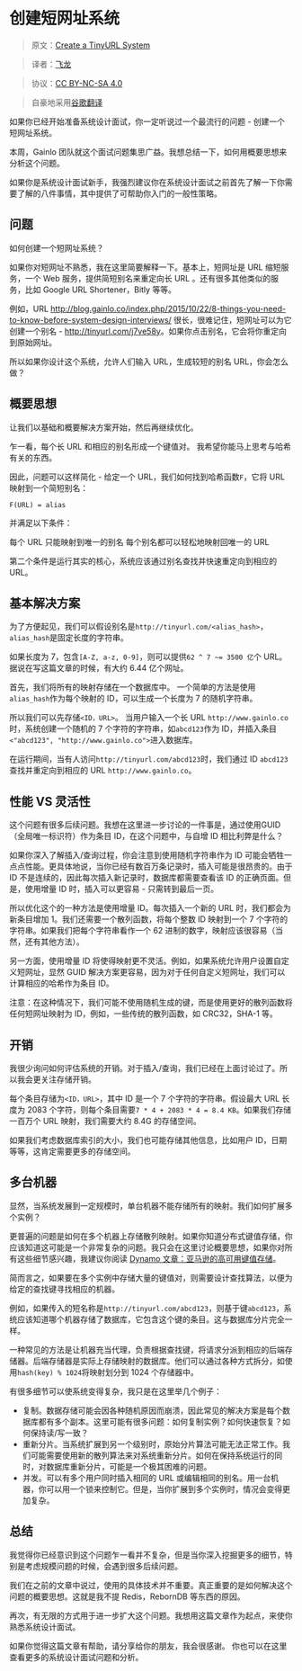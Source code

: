 # 创建短网址系统

> 原文：[Create a TinyURL System](http://blog.gainlo.co/index.php/2016/03/08/system-design-interview-question-create-tinyurl-system/)

> 译者：[飞龙](https://github.com/wizardforcel)

> 协议：[CC BY-NC-SA 4.0](http://creativecommons.org/licenses/by-nc-sa/4.0/)

> 自豪地采用[谷歌翻译](https://translate.google.cn/)

如果你已经开始准备系统设计面试，你一定听说过一个最流行的问题 - 创建一个短网址系统。

本周，Gainlo 团队就这个面试问题集思广益。我想总结一下，如何用概要思想来分析这个问题。

如果你是系统设计面试新手，我强烈建议你在系统设计面试之前首先了解一下你需要了解的八件事情，其中​​提供了可帮助你入门的一般性策略。

## 问题

如何创建一个短网址系统？

如果你对短网址不熟悉，我在这里简要解释一下。基本上，短网址是 URL 缩短服务，一个 Web 服务，提供简短别名来重定向长 URL 。还有很多其他类似的服务，比如 Google URL Shortener，Bitly 等等。

例如，URL <http://blog.gainlo.co/index.php/2015/10/22/8-things-you-need-to-know-before-system-design-interviews/> 很长，很难记住，短网址可以为它创建一个别名 - <http://tinyurl.com/j7ve58y>。如果你点击别名，它会将你重定向到原始网址。

所以如果你设计这个系统，允许人们输入 URL，生成较短的别名 URL，你会怎么做？

## 概要思想

让我们以基础和概要解决方案开始，然后再继续优化。

乍一看，每个长 URL 和相应的别名形成一个键值对。 我希望你能马上思考与哈希有关的东西。

因此，问题可以这样简化 - 给定一个 URL，我们如何找到哈希函数`F`，它将 URL 映射到一个简短别名：

```
F(URL) = alias
```

并满足以下条件：

每个 URL 只能映射到唯一的别名
每个别名都可以轻松地映射回唯一的 URL

第二个条件是运行其实的核心，系统应该通过别名查找并快速重定向到相应的 URL。

## 基本解决方案

为了方便起见，我们可以假设别名是`http://tinyurl.com/<alias_hash>`，`alias_hash`是固定长度的字符串。

如果长度为 7，包含`[A-Z, a-z, 0-9]`，则可以提供`62 ^ 7 ~= 3500 亿`个 URL。 据说在写这篇文章的时候，有大约 6.44 亿个网址。

首先，我们将所有的映射存储在一个数据库中。 一个简单的方法是使用`alias_hash`作为每个映射的 ID，可以生成一个长度为 7 的随机字符串。

所以我们可以先存储`<ID，URL>`。 当用户输入一个长 URL `http://www.gainlo.co`时，系统创建一个随机的 7 个字符的字符串，如`abcd123`作为 ID，并插入条目`<"abcd123", "http://www.gainlo.co">`进入数据库。

在运行期间，当有人访问`http://tinyurl.com/abcd123`时，我们通过 ID `abcd123`查找并重定向到相应的 URL `http://www.gainlo.co`。

## 性能 VS 灵活性

这个问题有很多后续问题。我想在这里进一步讨论的一件事是，通过使用GUID（全局唯一标识符）作为条目 ID，在这个问题中，与自增 ID 相比利弊是什么？

如果你深入了解插入/查询过程，你会注意到使用随机字符串作为 ID 可能会牺牲一点点性能。更具体地说，当你已经有数百万条记录时，插入可能是很昂贵的。由于 ID 不是连续的，因此每次插入新记录时，数据库都需要查看该 ID 的正确页面。但是，使用增量 ID 时，插入可以更容易 - 只需转到最后一页。

所以优化这个的一种方法是使用增量 ID。每次插入一个新的 URL 时，我们都会为新条目增加 1。我们还需要一个散列函数，将每个整数 ID 映射到一个 7 个字符的字符串。如果我们把每个字符串看作一个 62 进制的数字，映射应该很容易（当然，还有其他方法）。

另一方面，使用增量 ID 将使得映射更不灵活。例如，如果系统允许用户设置自定义短网址，显然 GUID 解决方案更容易，因为对于任何自定义短网址，我们可以计算相应的哈希作为条目 ID。

注意：在这种情况下，我们可能不使用随机生成的键，而是使用更好的散列函数将任何短网址映射为 ID，例如，一些传统的散列函数，如 CRC32，SHA-1 等。

## 开销

我很少询问如何评估系统的开销。对于插入/查询，我们已经在上面讨论过了。所以我会更关注存储开销。

每个条目存储为`<ID，URL>`，其中 ID 是一个 7 个字符的字符串。假设最大 URL 长度为 2083 个字符，则每个条目需要`7 * 4 + 2083 * 4 = 8.4 KB`。如果我们存储一百万个 URL 映射，我们需要大约 8.4G 的存储空间。

如果我们考虑数据库索引的大小，我们也可能存储其他信息，比如用户 ID，日期等等，这肯定需要更多的存储空间。

## 多台机器

显然，当系统发展到一定规模时，单台机器不能存储所有的映射。我们如何扩展多个实例？

更普遍的问题是如何在多个机器上存储散列映射。如果你知道分布式键值存储，你应该知道这可能是一个非常复杂的问题。我只会在这里讨论概要思想，如果你对所有这些细节感兴趣，我建议你阅读 [Dynamo 文章：亚马逊的高可用键值存储](http://www.allthingsdistributed.com/files/amazon-dynamo-sosp2007.pdf)。

简而言之，如果要在多个实例中存储大量的键值对，则需要设计查找算法，以便为给定的查找键寻找相应的机器。

例如，如果传入的短名称是`http://tinyurl.com/abcd123`，则基于键`abcd123`，系统应该知道哪个机器存储了数据库，它包含这个键的条目。这与数据库分片完全一样。

一种常见的方法是让机器充当代理，负责根据查找键，将请求分派到相应的后端存储器。后端存储器是实际上存储映射的数据库。他们可以通过各种方式拆分，如使用`hash(key) % 1024`将映射划分到 1024 个存储器中。

有很多细节可以使系统变得复杂，我只是在这里举几个例子：

+   复制。数据存储可能会因各种随机原因而崩溃，因此常见的解决方案是每个数据库都有多个副本。这里可能有很多问题：如何复制实例？如何快速恢复？如何保持读/写一致？
+   重新分片。当系统扩展到另一个级别时，原始分片算法可能无法正常工作。我们可能需要使用新的散列算法来对系统重新分片。如何在保持系统运行的同时，对数据库重新分片，可能是一个极其困难的问题。
+   并发。可以有多个用户同时插入相同的 URL 或编辑相同的别名。用一台机器，你可以用一个锁来控制它。但是，当你扩展到多个实例时，情况会变得更加复杂。
 

## 总结

我觉得你已经意识到这个问题乍一看并不复杂，但是当你深入挖掘更多的细节，特别是考虑规模问题的时候，会遇到很多后续问题。

我们在之前的文章中说过，使用的具体技术并不重要。真正重要的是如何解决这个问题的概要思想。这就是我不提 Redis，RebornDB 等东西的原因。

再次，有无限的方式用于进一步扩大这个问题。我想用这篇文章作为起点，来使你熟悉系统设计面试。

如果你觉得这篇文章有帮助，请分享给你的朋友，我会很感谢。 你也可以在这里查看更多的系统设计面试问题和分析。
